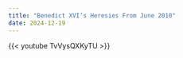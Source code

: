 ```yaml
---
title: "Benedict XVI’s Heresies From June 2010"
date: 2024-12-19
---
```


{{< youtube TvVysQXKyTU >}}
